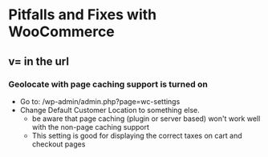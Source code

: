 # Pitfalls and Fixes with WooCommerce

## v= in the url
### Geolocate with page caching support is turned on
- Go to: /wp-admin/admin.php?page=wc-settings
- Change Default Customer Location to something else.
    - be aware that page caching (plugin or server based) won't work well with the non-page caching support
    - This setting is good for displaying the correct taxes on cart and checkout pages